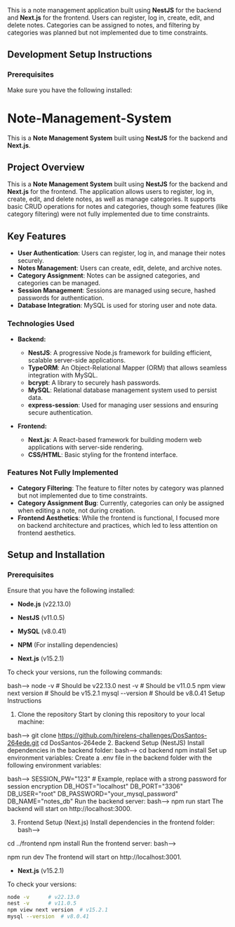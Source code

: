 
This is a note management application built using **NestJS** for the backend and **Next.js** for the frontend. Users can register, log in, create, edit, and delete notes. Categories can be assigned to notes, and filtering by categories was planned but not implemented due to time constraints.

## Development Setup Instructions

### Prerequisites

Make sure you have the following installed:

# Note-Management-System
This is a **Note Management System** built using **NestJS** for the backend and **Next.js**.

## Project Overview

This is a **Note Management System** built using **NestJS** for the backend and **Next.js** for the frontend. The application allows users to register, log in, create, edit, and delete notes, as well as manage categories. It supports basic CRUD operations for notes and categories, though some features (like category filtering) were not fully implemented due to time constraints.

## Key Features

- **User Authentication**: Users can register, log in, and manage their notes securely.
- **Notes Management**: Users can create, edit, delete, and archive notes.
- **Category Assignment**: Notes can be assigned categories, and categories can be managed.
- **Session Management**: Sessions are managed using secure, hashed passwords for authentication.
- **Database Integration**: MySQL is used for storing user and note data.

### Technologies Used

- **Backend:**
  - **NestJS**: A progressive Node.js framework for building efficient, scalable server-side applications.
  - **TypeORM**: An Object-Relational Mapper (ORM) that allows seamless integration with MySQL.
  - **bcrypt**: A library to securely hash passwords.
  - **MySQL**: Relational database management system used to persist data.
  - **express-session**: Used for managing user sessions and ensuring secure authentication.

- **Frontend:**
  - **Next.js**: A React-based framework for building modern web applications with server-side rendering.
  - **CSS/HTML**: Basic styling for the frontend interface.

### Features Not Fully Implemented

- **Category Filtering**: The feature to filter notes by category was planned but not implemented due to time constraints.
- **Category Assignment Bug**: Currently, categories can only be assigned when editing a note, not during creation.
- **Frontend Aesthetics**: While the frontend is functional, I focused more on backend architecture and practices, which led to less attention on frontend aesthetics.

## Setup and Installation

### Prerequisites

Ensure that you have the following installed:


- **Node.js** (v22.13.0)
- **NestJS** (v11.0.5)
- **MySQL** (v8.0.41)

- **NPM** (For installing dependencies)
- **Next.js** (v15.2.1)

To check your versions, run the following commands:

bash-->
node -v      # Should be v22.13.0
nest -v      # Should be v11.0.5
npm view next version  # Should be v15.2.1
mysql --version  # Should be v8.0.41
Setup Instructions
1. Clone the repository
Start by cloning this repository to your local machine:

bash-->
git clone https://github.com/hirelens-challenges/DosSantos-264ede.git
cd DosSantos-264ede
2. Backend Setup (NestJS)
Install dependencies in the backend folder:
bash-->
cd backend
npm install
Set up environment variables:
Create a .env file in the backend folder with the following environment variables:

bash-->
SESSION_PW="123"  # Example, replace with a strong password for session encryption
DB_HOST="localhost"
DB_PORT="3306"
DB_USER="root"
DB_PASSWORD="your_mysql_password"
DB_NAME="notes_db"
Run the backend server:
bash-->
npm run start
The backend will start on http://localhost:3000.

3. Frontend Setup (Next.js)
Install dependencies in the frontend folder:
bash-->

cd ../frontend
npm install
Run the frontend server:
bash-->

npm run dev
The frontend will start on http://localhost:3001.



- **Next.js** (v15.2.1)
  
To check your versions:

```bash
node -v      # v22.13.0
nest -v      # v11.0.5
npm view next version  # v15.2.1
mysql --version  # v8.0.41

